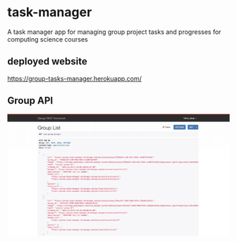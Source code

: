 # task-manager
A task manager app for managing group project tasks and progresses for computing science courses

## deployed website
https://group-tasks-manager.herokuapp.com/

## Group API
![alt text](https://github.com/Jxiang2/task-manager/blob/main/demo_images/group-tasks-manager.png)


